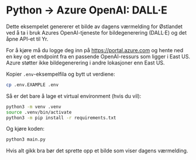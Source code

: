 # Python -> Azure OpenAI: DALL·E

Dette eksempelet genererer et bilde av dagens værmelding for Østlandet ved å ta
i bruk Azures OpenAI-tjeneste for bildegenerering (DALL·E) og det åpne API-et
til Yr.

For å kjøre må du logge deg inn på https://portal.azure.com og hente ned en key
og et endpoint fra en passende OpenAI-ressurs som ligger i East US. Azure
støtter ikke bildegenerering i andre lokasjoner enn East US.

Kopier `.env`-eksempelfila og bytt ut verdiene:

```sh
cp .env.EXAMPLE .env
```

Så er det bare å lage et virtual environment (hvis du vil):

```sh
python3 -m venv .venv
source .venv/bin/activate
python3 -m pip install -r requirements.txt
```

Og kjøre koden:

```sh
python3 main.py
```

Hvis alt gikk bra bør det sprette opp et bilde som viser dagens værmelding.
